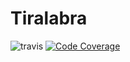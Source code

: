 # Tiralabra

![travis](https://travis-ci.org/BikkuMyy/tiralabra.svg?branch=master)
[![Code Coverage](https://img.shields.io/codecov/c/github/BikkuMyy/tiralabra/master.svg)](https://codecov.io/github/BikkuMyy/tiralabra/)
